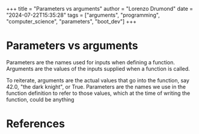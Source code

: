 +++
title = "Parameters vs arguments"
author = "Lorenzo Drumond"
date = "2024-07-22T15:35:28"
tags = ["arguments",  "programming",  "computer_science",  "parameters",  "boot_dev"]
+++


# Parameters vs arguments

Parameters are the names used for inputs when defining a function. Arguments are the values of the inputs supplied when a function is called.

To reiterate, arguments are the actual values that go into the function, say 42.0, "the dark knight", or True. Parameters are the names we use in the function definition to refer to those values, which at the time of writing the function, could be anything

# References
